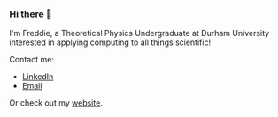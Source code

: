 ### Hi there 👋

I'm Freddie, a Theoretical Physics Undergraduate at Durham University interested in applying computing to all things scientific!

Contact me:
- [LinkedIn](https://www.linkedin.com/in/freddiebullard/)
- [Email](mailto:freddie.bullard@outlook.com)

Or check out my [website](https://fs-bullard.github.io).



<!--
**fs-bullard/fs-bullard** is a ✨ _special_ ✨ repository because its `README.md` (this file) appears on your GitHub profile.

Here are some ideas to get you started:

- 🔭 I’m currently working on ...
- 🌱 I’m currently learning ...
- 👯 I’m looking to collaborate on ...
- 🤔 I’m looking for help with ...
- 💬 Ask me about ...
- 📫 How to reach me: ...
- 😄 Pronouns: ...
- ⚡ Fun fact: ...
-->
